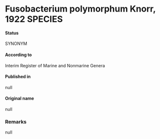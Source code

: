 # Fusobacterium polymorphum Knorr, 1922 SPECIES

#### Status
SYNONYM

#### According to
Interim Register of Marine and Nonmarine Genera

#### Published in
null

#### Original name
null

### Remarks
null